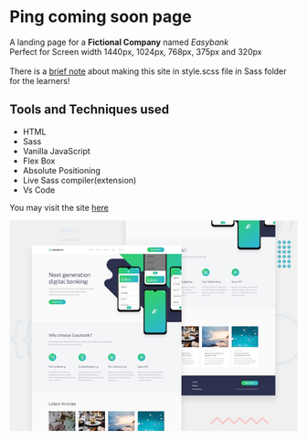 # Ping coming soon page
A landing page for a **Fictional Company** named *Easybank*
<br>
Perfect for Screen width 1440px, 1024px, 768px, 375px and 320px
</br>
</br>
There is a [brief note](https://github.com/RocTanweer/FrontEnd/blob/master/Projects/EasyBank/Sass/style.scss) about making this site in style.scss file in Sass folder for the learners!


## Tools and Techniques used
- HTML
- Sass
- Vanilla JavaScript
- Flex Box
- Absolute Positioning 
- Live Sass compiler(extension)
- Vs Code

You may visit the site [here](https://pingcomingsoonpage.vercel.app/)

![Easybank preview](./design/desktop-preview.jpg)